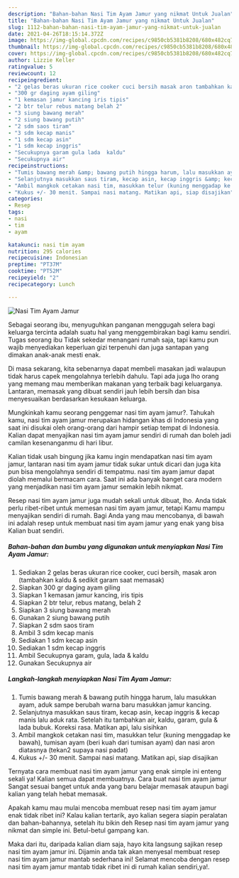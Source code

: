 ```yaml
---
description: "Bahan-bahan Nasi Tim Ayam Jamur yang nikmat Untuk Jualan"
title: "Bahan-bahan Nasi Tim Ayam Jamur yang nikmat Untuk Jualan"
slug: 1112-bahan-bahan-nasi-tim-ayam-jamur-yang-nikmat-untuk-jualan
date: 2021-04-26T18:15:14.372Z
image: https://img-global.cpcdn.com/recipes/c9850cb5381b8208/680x482cq70/nasi-tim-ayam-jamur-foto-resep-utama.jpg
thumbnail: https://img-global.cpcdn.com/recipes/c9850cb5381b8208/680x482cq70/nasi-tim-ayam-jamur-foto-resep-utama.jpg
cover: https://img-global.cpcdn.com/recipes/c9850cb5381b8208/680x482cq70/nasi-tim-ayam-jamur-foto-resep-utama.jpg
author: Lizzie Keller
ratingvalue: 5
reviewcount: 12
recipeingredient:
- "2 gelas beras ukuran rice cooker cuci bersih masak aron tambahkan kaldu  sedikit garam saat memasak"
- "300 gr daging ayam giling"
- "1 kemasan jamur kancing iris tipis"
- "2 btr telur rebus matang belah 2"
- "3 siung bawang merah"
- "2 siung bawang putih"
- "2 sdm saos tiram"
- "3 sdm kecap manis"
- "1 sdm kecap asin"
- "1 sdm kecap inggris"
- "Secukupnya garam gula lada  kaldu"
- "Secukupnya air"
recipeinstructions:
- "Tumis bawang merah &amp; bawang putih hingga harum, lalu masukkan ayam, aduk sampe berubah warna baru masukkan jamur kancing."
- "Selanjutnya masukkan saus tiram, kecap asin, kecap inggris &amp; kecap manis lalu aduk rata. Setelah itu tambahkan air, kaldu, garam, gula &amp; lada bubuk. Koreksi rasa. Matikan api, lalu sisihkan"
- "Ambil mangkok cetakan nasi tim, masukkan telur (kuning menggadap ke bawah), tumisan ayam (beri kuah dari tumisan ayam) dan nasi aron diatasnya (tekan2 supaya nasi padat)"
- "Kukus +/- 30 menit. Sampai nasi matang. Matikan api, siap disajikan"
categories:
- Resep
tags:
- nasi
- tim
- ayam

katakunci: nasi tim ayam 
nutrition: 295 calories
recipecuisine: Indonesian
preptime: "PT37M"
cooktime: "PT52M"
recipeyield: "2"
recipecategory: Lunch

---
```



![Nasi Tim Ayam Jamur](https://img-global.cpcdn.com/recipes/c9850cb5381b8208/680x482cq70/nasi-tim-ayam-jamur-foto-resep-utama.jpg)

Sebagai seorang ibu, menyuguhkan panganan menggugah selera bagi keluarga tercinta adalah suatu hal yang menggembirakan bagi kamu sendiri. Tugas seorang ibu Tidak sekedar menangani rumah saja, tapi kamu pun wajib menyediakan keperluan gizi terpenuhi dan juga santapan yang dimakan anak-anak mesti enak.

Di masa  sekarang, kita sebenarnya dapat membeli masakan jadi walaupun tidak harus capek mengolahnya terlebih dahulu. Tapi ada juga lho orang yang memang mau memberikan makanan yang terbaik bagi keluarganya. Lantaran, memasak yang dibuat sendiri jauh lebih bersih dan bisa menyesuaikan berdasarkan kesukaan keluarga. 



Mungkinkah kamu seorang penggemar nasi tim ayam jamur?. Tahukah kamu, nasi tim ayam jamur merupakan hidangan khas di Indonesia yang saat ini disukai oleh orang-orang dari hampir setiap tempat di Indonesia. Kalian dapat menyajikan nasi tim ayam jamur sendiri di rumah dan boleh jadi camilan kesenanganmu di hari libur.

Kalian tidak usah bingung jika kamu ingin mendapatkan nasi tim ayam jamur, lantaran nasi tim ayam jamur tidak sukar untuk dicari dan juga kita pun bisa mengolahnya sendiri di tempatmu. nasi tim ayam jamur dapat diolah memalui bermacam cara. Saat ini ada banyak banget cara modern yang menjadikan nasi tim ayam jamur semakin lebih nikmat.

Resep nasi tim ayam jamur juga mudah sekali untuk dibuat, lho. Anda tidak perlu ribet-ribet untuk memesan nasi tim ayam jamur, tetapi Kamu mampu menyajikan sendiri di rumah. Bagi Anda yang mau mencobanya, di bawah ini adalah resep untuk membuat nasi tim ayam jamur yang enak yang bisa Kalian buat sendiri.

<!--inarticleads1-->

##### Bahan-bahan dan bumbu yang digunakan untuk menyiapkan Nasi Tim Ayam Jamur:

1. Sediakan 2 gelas beras ukuran rice cooker, cuci bersih, masak aron (tambahkan kaldu &amp; sedikit garam saat memasak)
1. Siapkan 300 gr daging ayam giling
1. Siapkan 1 kemasan jamur kancing, iris tipis
1. Siapkan 2 btr telur, rebus matang, belah 2
1. Siapkan 3 siung bawang merah
1. Gunakan 2 siung bawang putih
1. Siapkan 2 sdm saos tiram
1. Ambil 3 sdm kecap manis
1. Sediakan 1 sdm kecap asin
1. Sediakan 1 sdm kecap inggris
1. Ambil Secukupnya garam, gula, lada &amp; kaldu
1. Gunakan Secukupnya air




<!--inarticleads2-->

##### Langkah-langkah menyiapkan Nasi Tim Ayam Jamur:

1. Tumis bawang merah &amp; bawang putih hingga harum, lalu masukkan ayam, aduk sampe berubah warna baru masukkan jamur kancing.
1. Selanjutnya masukkan saus tiram, kecap asin, kecap inggris &amp; kecap manis lalu aduk rata. Setelah itu tambahkan air, kaldu, garam, gula &amp; lada bubuk. Koreksi rasa. Matikan api, lalu sisihkan
1. Ambil mangkok cetakan nasi tim, masukkan telur (kuning menggadap ke bawah), tumisan ayam (beri kuah dari tumisan ayam) dan nasi aron diatasnya (tekan2 supaya nasi padat)
1. Kukus +/- 30 menit. Sampai nasi matang. Matikan api, siap disajikan




Ternyata cara membuat nasi tim ayam jamur yang enak simple ini enteng sekali ya! Kalian semua dapat membuatnya. Cara buat nasi tim ayam jamur Sangat sesuai banget untuk anda yang baru belajar memasak ataupun bagi kalian yang telah hebat memasak.

Apakah kamu mau mulai mencoba membuat resep nasi tim ayam jamur enak tidak ribet ini? Kalau kalian tertarik, ayo kalian segera siapin peralatan dan bahan-bahannya, setelah itu bikin deh Resep nasi tim ayam jamur yang nikmat dan simple ini. Betul-betul gampang kan. 

Maka dari itu, daripada kalian diam saja, hayo kita langsung sajikan resep nasi tim ayam jamur ini. Dijamin anda tak akan menyesal membuat resep nasi tim ayam jamur mantab sederhana ini! Selamat mencoba dengan resep nasi tim ayam jamur mantab tidak ribet ini di rumah kalian sendiri,ya!.

